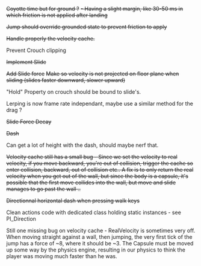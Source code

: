 ~~Coyotte time but for ground ?~~
    ~~- Having a slight margin, like 30-50 ms in which friction is not applied after landing~~

~~Jump should override grounded state to prevent friction to apply~~

~~Handle properly the velocity cache.~~

Prevent Crouch clipping

~~Implement Slide~~

~~Add Slide force~~
~~Make so velocity is not projected on floor plane when sliding (slides faster downward, slower upward)~~

"Hold" Property on crouch should be bound to slide's.

Lerping is now frame rate independant, maybe use a similar method for the drag ?

~~Slide Force Decay~~

~~Dash~~

Can get a lot of height with the dash, should maybe nerf that.

~~Velocity cache still has a small bug - Since we set the velocity to real velocity, if you move backward, you're out of collision, trigger the cache so enter collision, backward, out of collision etc.. A fix is to only return the real velocity when you get out of the wall, but since the body is a capsule, it's possible that the first move collides into the wall, but move and slide manages to go past the wall ..~~

~~Directionnal horizontal dash when pressing walk keys~~

Clean actions code with dedicated class holding static instances - see PI_Direction

Still one missing bug on velocity cache -
RealVelocity is sometimes very off. When moving straight against a wall, then jumping, the very first tick of the jump has a force of ~8, where it should be ~3. The Capsule must be moved up some way by the physics engine, resulting in our physics to think the player was moving much faster than he was.